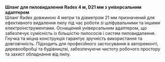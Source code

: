 **Шланг для пиловидалення Radex 4 м, D21 мм з універсальним адаптером**  
Шланг Radex довжиною 4 метри та діаметром 21 мм призначений для ефективного видалення пилу під час роботи зі шліфувальними та іншими електроінструментами. Оснащений універсальним адаптером, що забезпечує сумісність із більшістю пилососів і систем пиловидалення. Гнучка та міцна конструкція гарантує зручність використання та довговічність. Підходить для професійного застосування в авторемонті, деревообробці та будівництві, забезпечуючи чистоту робочого простору та захист обладнання від пилу.